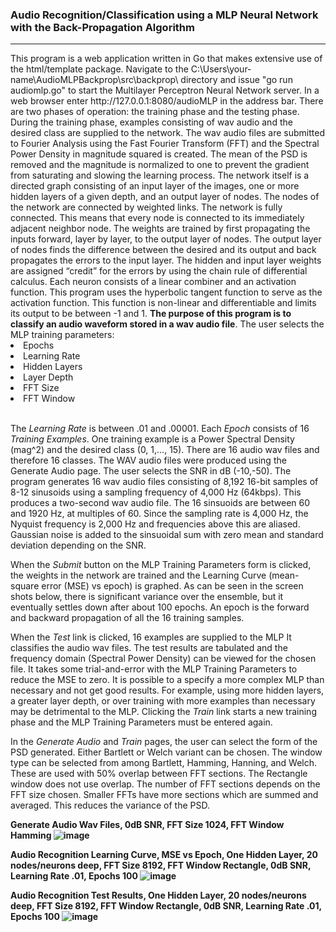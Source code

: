 <h3>Audio Recognition/Classification using a MLP Neural Network with the Back-Propagation Algorithm</h3>
<hr>
This program is a web application written in Go that makes extensive use of the html/template package.
Navigate to the C:\Users\your-name\AudioMLPBackprop\src\backprop\ directory and issue "go run audiomlp.go" to
start the Multilayer Perceptron Neural Network server. In a web browser enter http://127.0.0.1:8080/audioMLP
in the address bar.  There are two phases of operation:  the training phase and the testing phase.  During the training
phase, examples consisting of wav audio and the desired class are supplied to the network.  The wav audio files are submitted
to Fourier Analysis using the Fast Fourier Transform (FFT) and the Spectral Power Density in magnitude squared is created.
The mean of the PSD is removed and the magnitude is normalized to one to prevent the gradient from saturating and slowing the learning process.
The network itself is a directed graph consisting of an input layer of the images, one or more hidden layers of a given depth, and
an output layer of nodes.  The nodes of the network are connected by weighted links.
The network is fully connected.  This means that every node is connected to its immediately adjacent neighbor node.  The weights are trained
by first propagating the inputs forward, layer by layer, to the output layer of nodes.  The output layer of nodes finds the
difference between the desired and its output and back propagates the errors to the input layer.  The hidden and input layer
weights are assigned “credit” for the errors by using the chain rule of differential calculus.  Each neuron consists of a
linear combiner and an activation function.  This program uses the hyperbolic tangent function to serve as the activation function.
This function is non-linear and differentiable and limits its output to be between -1 and 1.  <b>The purpose of this program is to classify an
audio waveform stored in a wav audio file</b>.
The user selects the MLP training parameters:
<li>Epochs</li>
<li>Learning Rate</li>
<li>Hidden Layers</li>
<li>Layer Depth</li>
<li>FFT Size</li>
<li>FFT Window</li>
<br />
<p>
The <i>Learning Rate</i> is between .01 and .00001.  Each <i>Epoch</i> consists of 16 <i>Training Examples</i>.  
One training example is a Power Spectral Density (mag^2) and the desired class (0, 1,…, 15).  There are 16 audio wav files and therefore 16 classes.
The WAV audio files were produced using the Generate Audio page.  The user selects the SNR in
dB (-10,-50).  The program generates 16 wav audio files consisting of 8,192 16-bit samples of 8-12 sinusoids using a sampling frequency of 4,000 Hz (64kbps).  This
produces a two-second wav audio file.  The 16 sinsuoids are between 60 and 1920 Hz, at multiples of 60.  Since the sampling rate is 4,000 Hz, the Nyquist frequency 
is 2,000 Hz and frequencies above this are aliased.  Gaussian noise is added to the sinsuoidal sum with zero mean and standard deviation depending on the SNR.
</p>
<p>
When the <i>Submit</i> button on the MLP Training Parameters form is clicked, the weights in the network are trained
and the Learning Curve (mean-square error (MSE) vs epoch) is graphed.  As can be seen in the screen shots below, there is significant variance over the ensemble,
but it eventually settles down after about 100 epochs. An epoch is the forward and backward propagation of all the 16 training samples.
</p>
<p>
When the <i>Test</i> link is clicked, 16 examples are supplied to the MLP  It classifies the audio wav files.
The test results are tabulated and the frequency domain (Spectral Power Density) can be viewed for the chosen file.
It takes some trial-and-error with the MLP Training Parameters to reduce the MSE to zero.  It is possible to a specify a 
more complex MLP than necessary and not get good results.  For example, using more hidden layers, a greater layer depth,
or over training with more examples than necessary may be detrimental to the MLP.  Clicking the <i>Train</i> link starts a new training
phase and the MLP Training Parameters must be entered again.
</p>
<p>
 In the <i>Generate Audio</i> and <i>Train</i> pages, the user can select the form of the PSD generated.  Either Bartlett or Welch
 variant can be chosen.  The window type can be selected from among Bartlett, Hamming, Hanning, and  Welch.  These are used
 with 50% overlap between FFT sections.  The Rectangle window does not use overlap.  The number of FFT sections depends on
 the FFT size chosen.  Smaller FFTs have more sections which are summed and averaged.  This reduces the variance of the PSD.
</p>

<b>Generate Audio Wav Files, 0dB SNR, FFT Size 1024, FFT Window Hamming
![image](https://github.com/user-attachments/assets/9f9a4230-28f5-4955-9b32-0de5172cb365)

<b>Audio Recognition Learning Curve, MSE vs Epoch, One Hidden Layer, 20 nodes/neurons deep, FFT Size 8192, FFT Window Rectangle,</b>
<b>0dB SNR, Learning Rate .01, Epochs 100</b>
![image](https://github.com/user-attachments/assets/a56c1ca4-2374-46c2-855f-a282d50185a6)

<b>Audio Recognition Test Results, One Hidden Layer, 20 nodes/neurons deep, FFT Size 8192, FFT Window Rectangle,</b>
<b>0dB SNR, Learning Rate .01, Epochs 100</b>
![image](https://github.com/user-attachments/assets/5014f9a9-0768-4d3a-9c9e-afa0ee74322a)
